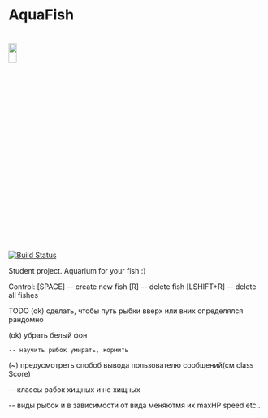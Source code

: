 # AquaFish
# <img src="https://worldvectorlogo.com/logos/python-3.svg" width="18%" height="10%" alt="" /> 
[![Build Status](https://travis-ci.org/RustamSultanov/AquaFish.svg?branch=master)](https://travis-ci.org/RustamSultanov/AquaFish)

Student project. Aquarium for your fish :)

Control:
    [SPACE]     -- create new fish
    [R]         -- delete fish
    [LSHIFT+R]  -- delete all fishes

TODO
  (ok) сделать, чтобы путь рыбки вверх или вних определялся рандомно
        
  (ok) убрать белый фон
    
    -- научить рыбок умирать, кормить
   
   (~) предусмотреть спобоб вывода пользователю сообщений(см class Score)
   
   -- классы рабок хищных и не хищных
   
   -- виды рыбок и в зависимости от вида меняютмя их maxHP speed etc..

